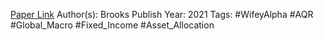 
[Paper Link](https://www.aqr.com/research-archive/research/white-papers/what-drives-bond-yields)
Author(s): Brooks
Publish Year: 2021
Tags: #WifeyAlpha #AQR #Global_Macro #Fixed_Income #Asset_Allocation 